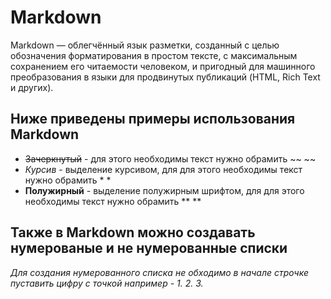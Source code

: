 # Markdown 
Markdown — облегчённый язык разметки, созданный с целью обозначения форматирования в простом тексте, с максимальным сохранением его читаемости человеком, и пригодный для машинного преобразования в языки для продвинутых публикаций (HTML, Rich Text и других).

## Ниже приведены примеры использования Markdown

* ~~Зачеркнутый~~ - для этого необходимы текст нужно обрамить ~~  ~~
* *Курсив* - выделение курсивом, для для этого необходимы текст нужно обрамить *  *
* **Полужирный** - выделение полужирным шрифтом, для для этого необходимы текст нужно обрамить ** **

## Также в Markdown можно создавать нумерованые и не нумерованные списки

*Для создания нумерованного списка не обходимо в начале строчке пуставить цифру с точкой например - 1. 2. 3.*